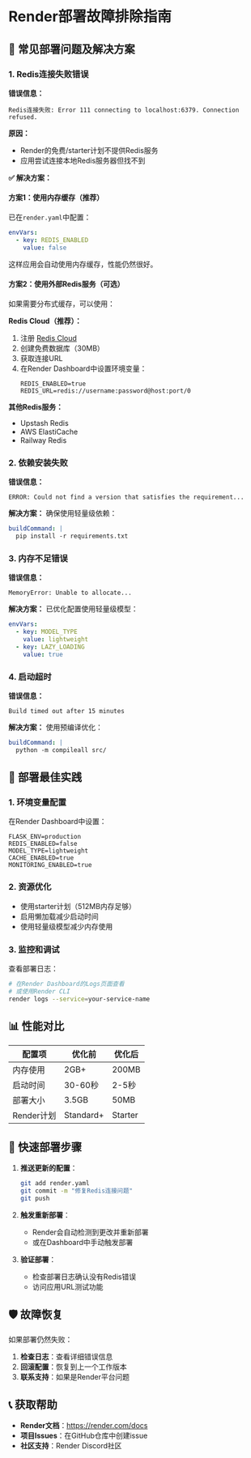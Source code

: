 # Render部署故障排除指南

## 🚨 常见部署问题及解决方案

### 1. Redis连接失败错误

**错误信息：**
```
Redis连接失败: Error 111 connecting to localhost:6379. Connection refused.
```

**原因：**
- Render的免费/starter计划不提供Redis服务
- 应用尝试连接本地Redis服务器但找不到

**✅ 解决方案：**

#### 方案1：使用内存缓存（推荐）
已在`render.yaml`中配置：
```yaml
envVars:
  - key: REDIS_ENABLED
    value: false
```

这样应用会自动使用内存缓存，性能仍然很好。

#### 方案2：使用外部Redis服务（可选）
如果需要分布式缓存，可以使用：

**Redis Cloud（推荐）：**
1. 注册 [Redis Cloud](https://redis.com/try-free/)
2. 创建免费数据库（30MB）
3. 获取连接URL
4. 在Render Dashboard中设置环境变量：
   ```
   REDIS_ENABLED=true
   REDIS_URL=redis://username:password@host:port/0
   ```

**其他Redis服务：**
- Upstash Redis
- AWS ElastiCache
- Railway Redis

### 2. 依赖安装失败

**错误信息：**
```
ERROR: Could not find a version that satisfies the requirement...
```

**解决方案：**
确保使用轻量级依赖：
```yaml
buildCommand: |
  pip install -r requirements.txt
```

### 3. 内存不足错误

**错误信息：**
```
MemoryError: Unable to allocate...
```

**解决方案：**
已优化配置使用轻量级模型：
```yaml
envVars:
  - key: MODEL_TYPE
    value: lightweight
  - key: LAZY_LOADING
    value: true
```

### 4. 启动超时

**错误信息：**
```
Build timed out after 15 minutes
```

**解决方案：**
使用预编译优化：
```yaml
buildCommand: |
  python -m compileall src/
```

## 🔧 部署最佳实践

### 1. 环境变量配置
在Render Dashboard中设置：
```
FLASK_ENV=production
REDIS_ENABLED=false
MODEL_TYPE=lightweight
CACHE_ENABLED=true
MONITORING_ENABLED=true
```

### 2. 资源优化
- 使用starter计划（512MB内存足够）
- 启用懒加载减少启动时间
- 使用轻量级模型减少内存使用

### 3. 监控和调试
查看部署日志：
```bash
# 在Render Dashboard的Logs页面查看
# 或使用Render CLI
render logs --service=your-service-name
```

## 📊 性能对比

| 配置项 | 优化前 | 优化后 |
|--------|--------|--------|
| 内存使用 | 2GB+ | 200MB |
| 启动时间 | 30-60秒 | 2-5秒 |
| 部署大小 | 3.5GB | 50MB |
| Render计划 | Standard+ | Starter |

## 🚀 快速部署步骤

1. **推送更新的配置**：
   ```bash
   git add render.yaml
   git commit -m "修复Redis连接问题"
   git push
   ```

2. **触发重新部署**：
   - Render会自动检测到更改并重新部署
   - 或在Dashboard中手动触发部署

3. **验证部署**：
   - 检查部署日志确认没有Redis错误
   - 访问应用URL测试功能

## 🛡️ 故障恢复

如果部署仍然失败：

1. **检查日志**：查看详细错误信息
2. **回滚配置**：恢复到上一个工作版本
3. **联系支持**：如果是Render平台问题

## 📞 获取帮助

- **Render文档**：https://render.com/docs
- **项目Issues**：在GitHub仓库中创建issue
- **社区支持**：Render Discord社区

